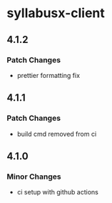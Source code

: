 # syllabusx-client

## 4.1.2

### Patch Changes

- prettier formatting fix

## 4.1.1

### Patch Changes

- build cmd removed from ci

## 4.1.0

### Minor Changes

- ci setup with github actions

